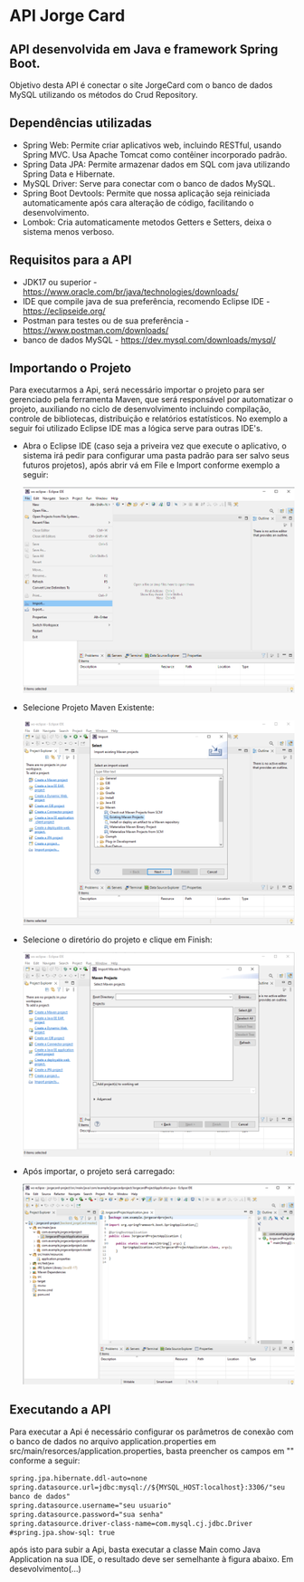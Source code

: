 # API Jorge Card

## API desenvolvida em Java e framework Spring Boot. 

Objetivo desta API é conectar o site JorgeCard com o banco de dados MySQL utilizando os métodos do Crud Repository.

## Dependências utilizadas
- Spring Web: Permite criar aplicativos web, incluindo RESTful, usando Spring MVC. Usa Apache Tomcat como contêiner incorporado padrão.
- Spring Data JPA: Permite armazenar dados em SQL com java utilizando Spring Data e Hibernate.
- MySQL Driver: Serve para conectar com o banco de dados MySQL.
- Spring Boot Devtools: Permite que nossa aplicação seja reiniciada automaticamente após cara alteração de código, facilitando o desenvolvimento.
- Lombok: Cria automaticamente metodos Getters e Setters, deixa o sistema menos verboso.

## Requisitos para a API
- JDK17 ou superior - https://www.oracle.com/br/java/technologies/downloads/
- IDE que compile java de sua preferência, recomendo Eclipse IDE - https://eclipseide.org/
- Postman para testes ou de sua preferência - https://www.postman.com/downloads/
- banco de dados MySQL - https://dev.mysql.com/downloads/mysql/

## Importando o Projeto

Para executarmos a Api, será necessário importar o projeto para ser gerenciado pela ferramenta Maven, que será responsável por automatizar o projeto, auxiliando no ciclo de desenvolvimento incluindo compilação, controle de bibliotecas, distribuição e relatórios estatísticos. No exemplo a seguir foi utilizado Eclipse IDE mas a lógica serve para outras IDE's. 

- Abra o Eclipse IDE (caso seja a priveira vez que execute o aplicativo, o sistema irá pedir para configurar uma pasta padrão para ser salvo seus futuros projetos), após abrir vá em File e Import conforme exemplo a seguir:
  
  ![](jorgecard-project/.github/import.png)

- Selecione Projeto Maven Existente:

  ![](jorgecard-project/.github/maven-project.png)

- Selecione o diretório do projeto e clique em Finish:

  ![](jorgecard-project/.github/select-root.png)

- Após importar, o projeto será carregado:

  ![](jorgecard-project/.github/java-project.png)

## Executando a API

Para executar a Api é necessário configurar os parâmetros de conexão com o banco de dados no arquivo application.properties em src/main/resorces/application.properties, basta preencher os campos em "" conforme a seguir:

```
spring.jpa.hibernate.ddl-auto=none
spring.datasource.url=jdbc:mysql://${MYSQL_HOST:localhost}:3306/"seu banco de dados"
spring.datasource.username="seu usuario"
spring.datasource.password="sua senha"
spring.datasource.driver-class-name=com.mysql.cj.jdbc.Driver
#spring.jpa.show-sql: true
```
após isto para subir a Api, basta executar a classe Main como Java Application na sua IDE, o resultado deve ser semelhante à figura abaixo.
Em desevolvimento(...)
